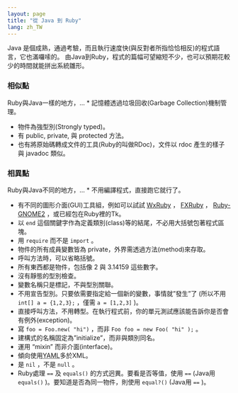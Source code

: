 ```yaml
---
layout: page
title: "從 Java 到 Ruby"
lang: zh_TW
---
```


Java 是個成熟，通過考驗，而且執行速度快(與反對者所指恰恰相反)的程式語言，它也滿囉嗦的。
由Java到Ruby，程式的篇幅可望縮短不少，也可以預期花較少的時間就能拼出系統雛形。

### 相似點

 Ruby與Java一樣的地方，... * 記憶體透過垃圾回收(Garbage Collection)機制管理。
* 物件為強型別(Strongly typed)。
* 有 public, private, 與 protected 方法。
* 也有將原始碼轉成文件的工具(Ruby的叫做RDoc)，文件以 rdoc 產生的樣子與 javadoc 類似。

### 相異點

 Ruby與Java不同的地方，... * 不用編譯程式，直接跑它就行了。
* 有不同的圖形介面(GUI)工具組，例如可以試試 [WxRuby][1] ， [FXRuby][2] ， [Ruby-GNOME2][3]
  ，或已經包在Ruby裡的Tk。
* 以 `end` 這個關鍵字作為定義類別(class)等的結尾，不必用大括號包著程式區塊。
* 用 `require` 而不是 `import` 。
* 物件的所有成員變數皆為 private，外界需透過方法(method)來存取。
* 呼叫方法時，可以省略括號。
* 所有東西都是物件，包括像 2 與 3.14159 這些數字。
* 沒有靜態的型別檢查。
* 變數名稱只是標記，不與型別關聯。
* 不用宣告型別。只要依需要指定給一個新的變數，事情就”發生”了 (所以不用 `int[] a = {1,2,3};` ，僅需 `a =
  [1,2,3]` )。
* 直接呼叫方法，不用轉型。在執行程式前，你的單元測試應該能告訴你是否會有例外(exception)。
* 寫 `foo = Foo.new( "hi")` ，而非 `Foo foo = new Foo( "hi" );` 。
* 建構式的名稱固定為”initialize”，而非與類別同名。
* 運用 “mixin” 而非介面(interface)。
* 傾向使用<acronym title="YAML Ain’t Markup Language">YAML</acronym>多於XML。
* 是 `nil` ，不是 `null` 。
* Ruby處理 `==` 及 `equals()` 的方式迥異。要看是否等值，使用 `==` (Java用 `equals()`
  )。要知道是否為同一物件，則使用 `equal?()` (Java用 `==` )。



[1]: http://wxruby.rubyforge.org/wiki/wiki.pl 
[2]: http://www.fxruby.org/ 
[3]: http://ruby-gnome2.sourceforge.jp/ 
